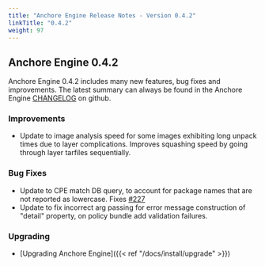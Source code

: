 ```yaml
---
title: "Anchore Engine Release Notes - Version 0.4.2"
linkTitle: "0.4.2"
weight: 97
---
```


## Anchore Engine 0.4.2

Anchore Engine 0.4.2 includes many new features, bug fixes and improvements.  The latest summary can always be found in the Anchore Engine [CHANGELOG](https://github.com/anchore/anchore-engine/blob/master/CHANGELOG.md) on github.

### Improvements

+ Update to image analysis speed for some images exhibiting long unpack times due to layer complications. Improves squashing speed by going through layer tarfiles sequentially.

### Bug Fixes

+ Update to CPE match DB query, to account for package names that are not reported as lowercase.  Fixes [#227](https://github.com/anchore/anchore-engine/issues/227)
+ Update to fix incorrect arg passing for error message construction of "detail" property, on policy bundle add validation failures.

### Upgrading

* [Upgrading Anchore Engine]({{< ref "/docs/install/upgrade" >}})
